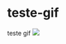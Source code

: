 # teste-gif
teste gif
![](https://s2-g1.glbimg.com/YWafR8sm9FX4rbobD0LXmCEneGQ=/0x0:384x384/600x0/smart/filters:gifv():strip_icc()/i.s3.glbimg.com/v1/AUTH_59edd422c0c84a879bd37670ae4f538a/internal_photos/bs/2018/R/L/D91D31QiWZwWVkDu6LRQ/flamengo.gif)

